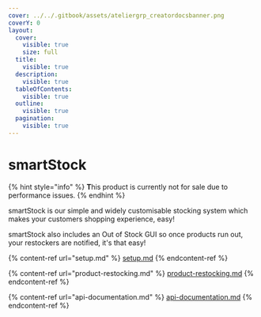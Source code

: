 ```yaml
---
cover: ../../.gitbook/assets/ateliergrp_creatordocsbanner.png
coverY: 0
layout:
  cover:
    visible: true
    size: full
  title:
    visible: true
  description:
    visible: true
  tableOfContents:
    visible: true
  outline:
    visible: true
  pagination:
    visible: true
---
```


# smartStock

{% hint style="info" %}
**T**his product is currently not for sale due to performance issues.
{% endhint %}

smartStock is our simple and widely customisable stocking system which makes your customers shopping experience, easy!

smartStock also includes an Out of Stock GUI so once products run out, your restockers are notified, it's that easy!

{% content-ref url="setup.md" %}
[setup.md](setup.md)
{% endcontent-ref %}

{% content-ref url="product-restocking.md" %}
[product-restocking.md](product-restocking.md)
{% endcontent-ref %}

{% content-ref url="api-documentation.md" %}
[api-documentation.md](api-documentation.md)
{% endcontent-ref %}

